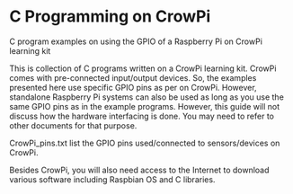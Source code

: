 # C Programming on CrowPi
C program examples on using the GPIO of a Raspberry Pi on CrowPi learning kit

This is collection of C programs written on a CrowPi learning kit. CrowPi comes with pre-connected input/output devices. So, the examples presented here use specific GPIO pins as per on CrowPi. However, standalone Raspberry Pi systems can also be used as long as you use the same GPIO pins as in the example programs. However, this guide will not discuss how the hardware interfacing is done. You may need to refer to other documents for that purpose.

CrowPi_pins.txt list the GPIO pins used/connected to sensors/devices on CrowPi.

Besides CrowPi, you will also need access to the Internet to download various software including Raspbian OS and C libraries.

